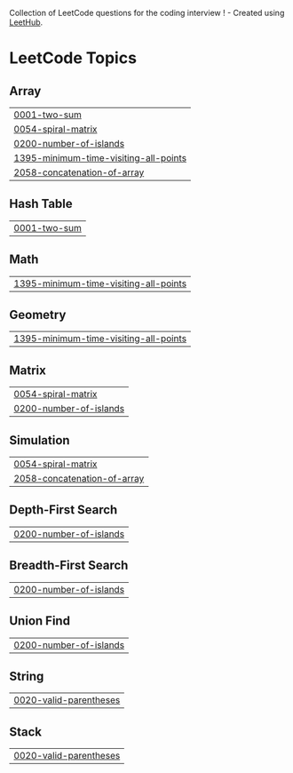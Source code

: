 Collection of LeetCode questions for the coding interview ! - Created using [LeetHub](https://github.com/QasimWani/LeetHub).

<!---LeetCode Topics Start-->
# LeetCode Topics
## Array
|  |
| ------- |
| [0001-two-sum](https://github.com/Ketz7/leetcode/tree/master/0001-two-sum) |
| [0054-spiral-matrix](https://github.com/Ketz7/leetcode/tree/master/0054-spiral-matrix) |
| [0200-number-of-islands](https://github.com/Ketz7/leetcode/tree/master/0200-number-of-islands) |
| [1395-minimum-time-visiting-all-points](https://github.com/Ketz7/leetcode/tree/master/1395-minimum-time-visiting-all-points) |
| [2058-concatenation-of-array](https://github.com/Ketz7/leetcode/tree/master/2058-concatenation-of-array) |
## Hash Table
|  |
| ------- |
| [0001-two-sum](https://github.com/Ketz7/leetcode/tree/master/0001-two-sum) |
## Math
|  |
| ------- |
| [1395-minimum-time-visiting-all-points](https://github.com/Ketz7/leetcode/tree/master/1395-minimum-time-visiting-all-points) |
## Geometry
|  |
| ------- |
| [1395-minimum-time-visiting-all-points](https://github.com/Ketz7/leetcode/tree/master/1395-minimum-time-visiting-all-points) |
## Matrix
|  |
| ------- |
| [0054-spiral-matrix](https://github.com/Ketz7/leetcode/tree/master/0054-spiral-matrix) |
| [0200-number-of-islands](https://github.com/Ketz7/leetcode/tree/master/0200-number-of-islands) |
## Simulation
|  |
| ------- |
| [0054-spiral-matrix](https://github.com/Ketz7/leetcode/tree/master/0054-spiral-matrix) |
| [2058-concatenation-of-array](https://github.com/Ketz7/leetcode/tree/master/2058-concatenation-of-array) |
## Depth-First Search
|  |
| ------- |
| [0200-number-of-islands](https://github.com/Ketz7/leetcode/tree/master/0200-number-of-islands) |
## Breadth-First Search
|  |
| ------- |
| [0200-number-of-islands](https://github.com/Ketz7/leetcode/tree/master/0200-number-of-islands) |
## Union Find
|  |
| ------- |
| [0200-number-of-islands](https://github.com/Ketz7/leetcode/tree/master/0200-number-of-islands) |
## String
|  |
| ------- |
| [0020-valid-parentheses](https://github.com/Ketz7/leetcode/tree/master/0020-valid-parentheses) |
## Stack
|  |
| ------- |
| [0020-valid-parentheses](https://github.com/Ketz7/leetcode/tree/master/0020-valid-parentheses) |
<!---LeetCode Topics End-->